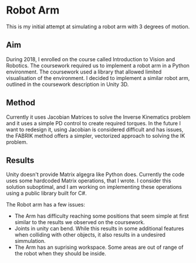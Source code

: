 # Robot Arm
This is my initial attempt at simulating a robot arm with 3 degrees of motion.

## Aim ##
During 2018, I enrolled on the course called Introduction to Vision and Robotics. The coursework required us to implement a robot arm in a Python environment. The coursework used a library that allowed limited visualisation of the environment. I decided to implement a similar robot arm, outlined in the coursework description in Unity 3D.

## Method ##
Currently it uses Jacobian Matrices to solve the Inverse Kinematics problem and it uses a simple PD control to create required torques.
In the future I want to redesign it, using Jacobian is considered difficult and has issues, the FABRIK method offers a simpler, vectorized approach to solving the IK problem. 

## Results ##
Unity doesn't provide Matrix algegra like Python does. Currently the code uses some hardcoded Matrix operations, that I wrote. I consider this solution suboptimal, and I am working on implementing these operations using a public library built for C#.

The Robot arm has a few issues:
- The Arm has difficulty reaching some positions that seem simple at first similar to the results we observed on the coursework.
- Joints in unity can bend. While this results in some additional features when colliding with other objects, it also results in a undesired simmulation.
- The Arm has an suprising workspace. Some areas are out of range of the robot when they should be inside. 
